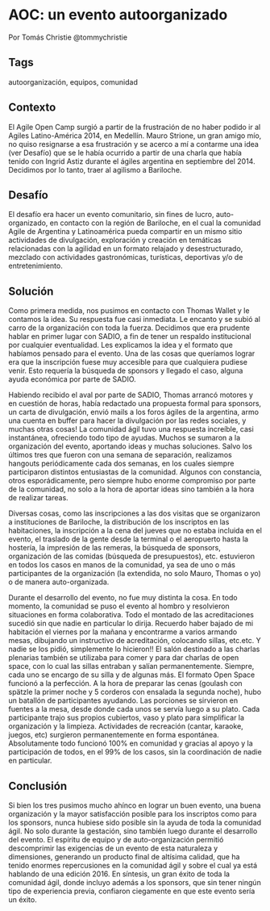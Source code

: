 AOC: un evento autoorganizado
===
Por Tomás Christie @tommychristie

Tags
---
autoorganización, equipos, comunidad

Contexto
---
El Agile Open Camp surgió a partir de la frustración de no haber podido ir al Agiles Latino-América 2014, en Medellín. 
Mauro Strione, un gran amigo mío, no quiso resignarse a esa frustración y se acerco a mí a contarme una idea (ver Desafío) que se le había ocurrido a partir de una charla que había tenido con Ingrid Astiz durante el ágiles argentina en septiembre del 2014.
Decidimos por lo tanto, traer al agilismo a Bariloche.

Desafío
---
El desafío era hacer un evento comunitario, sin fines de lucro, auto-organizado, en contacto con la región de Bariloche, en el cual la comunidad Agile de Argentina y Latinoamérica pueda compartir en un mismo sitio actividades de divulgación, exploración y creación en temáticas relacionadas con la agilidad en un formato relajado y desestructurado, mezclado con actividades gastronómicas, turísticas, deportivas y/o de entretenimiento.
 
Solución
---
Como primera medida, nos pusimos en contacto con Thomas Wallet y le contamos la idea. Su respuesta fue casi inmediata. Le encanto y se subió al carro de la organización con toda la fuerza. Decidimos que era prudente hablar en primer lugar con SADIO, a fin de tener un respaldo institucional por cualquier eventualidad. Les explicamos la idea y el formato que habíamos pensado para el evento. Una de las cosas que queríamos lograr era que la inscripción fuese muy accesible para que cualquiera pudiese venir. Esto requería la búsqueda de sponsors y llegado el caso, alguna ayuda económica por parte de SADIO.

Habiendo recibido el aval por parte de SADIO, Thomas arrancó motores y en cuestión de horas, había redactado una propuesta formal para sponsors, un carta de divulgación, envió mails a los foros ágiles de la argentina, armo una cuenta en buffer para hacer la divulgación por las redes sociales, y muchas otras cosas! La comunidad ágil tuvo una respuesta increíble, casi instantánea, ofreciendo todo tipo de ayudas. Muchos se sumaron a la organización del evento, aportando ideas y muchas soluciones. Salvo los últimos tres que fueron con una semana de separación, realizamos hangouts periódicamente cada dos semanas, en los cuales siempre participaron distintos entusiastas de la comunidad. Algunos con constancia, otros esporádicamente, pero siempre hubo enorme compromiso por parte de la comunidad, no solo a la hora de aportar ideas sino también a la hora de realizar tareas.

Diversas cosas, como las inscripciones a las dos visitas que se organizaron a instituciones de Bariloche, la distribución de los inscriptos en las habitaciones, la inscripción a la cena del jueves que no estaba incluida en el evento, el traslado de la gente desde la terminal o el aeropuerto hasta la hostería, la impresión de las remeras, la búsqueda de sponsors, organización de las comidas (búsqueda de presupuestos), etc. estuvieron en todos los casos en manos de la comunidad, ya sea de uno o más participantes de la organización (la extendida, no solo Mauro, Thomas o yo) o de manera auto-organizada.

Durante el desarrollo del evento, no fue muy distinta la cosa. En todo momento, la comunidad se puso el evento al hombro y resolvieron situaciones en forma colaborativa. Todo el montado de las acreditaciones sucedió sin que nadie en particular lo dirija. Recuerdo haber bajado de mi habitación el viernes por la mañana y encontrarme a varios armando mesas, dibujando un instructivo de acreditación, colocando sillas, etc.etc. Y nadie se los pidió, simplemente lo hicieron!! El salón destinado a las charlas plenarias también se utilizaba para comer y para dar charlas de open space, con lo cual las sillas entraban y salían permanentemente. Siempre, cada uno se encargo de su silla y de algunas más. El formato Open Space funcionó a la perfección. A la hora de preparar las cenas (goulash con spätzle la primer noche y 5 corderos con ensalada la segunda noche), hubo un batallón de participantes ayudando. Las porciones se sirvieron en fuentes a la mesa, desde donde cada unos se servía luego a su plato. Cada participante trajo sus propios cubiertos, vaso y plato para simplificar la organización y la limpieza. Actividades de recreación (cantar, karaoke, juegos, etc) surgieron permanentemente en forma espontánea. Absolutamente todo funcionó 100% en comunidad y gracias al apoyo y la participación de todos, en el 99% de los casos, sin la coordinación de nadie en particular.

Conclusión
---
Si bien los tres pusimos mucho ahínco en lograr un buen evento, una buena organización y  la mayor satisfacción posible para los inscriptos como para los sponsors, nunca hubiese sido posible sin la ayuda de toda la comunidad ágil. No solo durante la gestación, sino también luego durante el desarrollo del evento. El espíritu de equipo y de auto-organización permitió descomprimir las exigencias de un evento de esta naturaleza y dimensiones, generando un producto final de altísima calidad, que ha tenido enormes repercusiones en la comunidad ágil y sobre el cual ya está hablando de una edición 2016. En síntesis, un gran éxito de toda la comunidad ágil, donde incluyo además a los sponsors, que sin tener ningún tipo de experiencia previa, confiaron ciegamente en que este evento sería un éxito.
